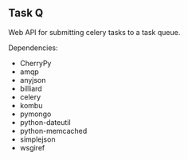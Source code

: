 Task Q
------

Web API for submitting celery tasks to a task queue.

Dependencies:
- CherryPy
- amqp
- anyjson
- billiard
- celery
- kombu
- pymongo
- python-dateutil
- python-memcached
- simplejson
- wsgiref


